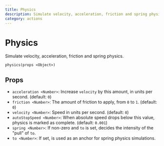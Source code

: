 ```yaml
---
title: Physics
description: Simulate velocity, acceleration, friction and spring physics.
category: actions
---
```


# Physics

Simulate velocity, acceleration, friction and spring physics.

`physics(props <Object>)`

## Props

- `acceleration <Number>`: Increase `velocity` by this amount, in units per second. (default: `0`)
- `friction <Number>`: The amount of friction to apply, from `0` to `1`. (default: `0`)
- `velocity <Number>`: Speed in units per second. (default: `0`)
- `autoStopSpeed <Number>`: When absolute speed drops below this value, physics is marked as complete. (default: `0.001`)
- `spring <Number>`: If non-zero and `to` is set, decides the intensity of the "pull" of `to`.
- `to <Number>`: If set, is used as an anchor for spring physics simulations.
